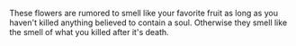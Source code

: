 These flowers are rumored to smell like your favorite fruit as long as you haven't killed anything believed to contain a soul. Otherwise they smell like the smell of what you killed after it's death.